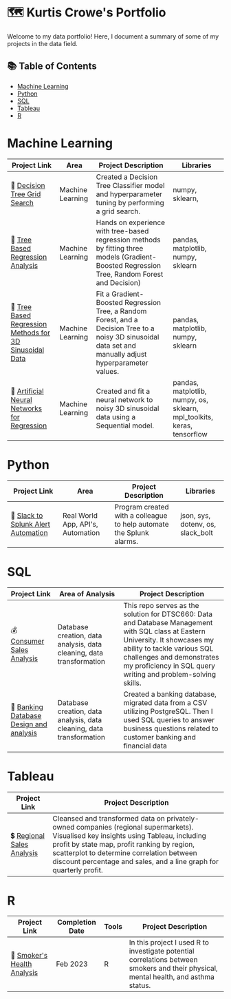 # 🗺 Kurtis Crowe's Portfolio

Welcome to my data portfolio! Here, I document a summary of some of my projects in the data field. 

## 📚 Table of Contents
- [Machine Learning](#Machine-Learning)
- [Python](#python)
- [SQL](#sql)
- [Tableau](#tableau)
- [R](#R)

# Machine Learning

| Project Link | Area | Project Description | Libraries |    
|---|---|---|---|
| 🤖 [Decision Tree Grid Search](https://github.com/kurtis-crowe/Decision-Tree-Grid-Search) | Machine Learning | Created a Decision Tree Classifier model and hyperparameter tuning by performing a grid search. | numpy, sklearn, | 
| 🤖 [Tree Based Regression Analysis](https://github.com/kurtis-crowe/Tree-Based-Regression-for-2D-Linear-Data) |   Machine Learning | Hands on experience with tree-based regression methods by fitting three models (Gradient-Boosted Regression Tree, Random Forest and Decision) | pandas, matplotlib, numpy, sklearn |   
| 🤖 [Tree Based Regression Methods for 3D Sinusoidal Data](https://github.com/kurtis-crowe/Exploring-Tree-Based-Regression-Methods-for-3D-Sinusoidal-Data) | Machine Learning | Fit a Gradient-Boosted Regression Tree, a Random Forest, and a Decision Tree to a noisy 3D sinusoidal data set and manually adjust hyperparameter values. |  pandas, matplotlib, numpy, sklearn |   
| 🤖 [Artificial Neural Networks for Regression](https://github.com/kurtis-crowe/Exploring-3D-Sinusoidal-Data-using-Artificial-Neural-Networks) | Machine Learning | Created and fit a neural network to noisy 3D sinusoidal data using a Sequential model. | pandas, matplotlib, numpy, os, sklearn, mpl_toolkits, keras, tensorflow |

# Python

| Project Link | Area | Project Description | Libraries |    
|---|---|---|---|
| 🤖 [Slack to Splunk Alert Automation](https://github.com/kurtis-crowe/Slack-alert-automation/tree/main) | Real World App, API's, Automation | Program created with a colleague to help automate the Splunk alarms. | json, sys, dotenv, os, slack_bolt | 

# SQL

| Project Link | Area of Analysis | Project Description | 
|---|---|---|
| 💰 [Consumer Sales Analysis](https://github.com/kurtis-crowe/Consumer-Sales-Analysis) | Database creation, data analysis, data cleaning, data transformation | This repo serves as the solution for DTSC660: Data and Database Management with SQL class at Eastern University. It showcases my ability to tackle various SQL challenges and demonstrates my proficiency in SQL query writing and problem-solving skills. | 
| 🏦 [Banking Database Design and analysis](https://github.com/kurtis-crowe/Banking-Database-Design) | Database creation, data analysis, data cleaning, data transformation | Created a banking database, migrated data from a CSV utilizing PostgreSQL. Then I used SQL queries to answer business questions related to customer banking and financial data |  

# Tableau

| Project Link | Project Description |
|---|---|
| 💲 [Regional Sales Analysis](https://github.com/kurtis-crowe/tableau) | Cleansed and transformed data on privately-owned companies (regional supermarkets). Visualised key insights using Tableau, including profit by state map, profit ranking by region, scatterplot to determine correlation between discount percentage and sales, and a line graph for quarterly profit.

# R

| Project Link | Completion Date | Tools | Project Description | 
|---|---|---|---|
| 🚬 [Smoker's Health Analysis](https://github.com//kurtis-crowe/R) | Feb 2023 | R | In this project I used R to investigate potential correlations between smokers and their physical, mental health, and asthma status. |

